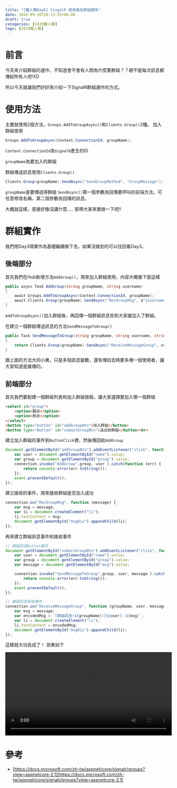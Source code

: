 ```yaml
---
title: "[鐵人賽Day6] SingalR 使用者及群組關係"
date: 2018-09-26T20:13:55+08:00
draft: true
categories: [2019鐵人賽]
tags: [2019鐵人賽]
---
```

# 前言
今天來介紹群組的運作，不知道會不會有人問為什麼要群組？？總不能每次訊息都傳給所有人吧!XD

所以今天就讓我們好好來介紹一下SignalR群組運作的方式。

# 使用方法
主要就使用2個方法，`Groups.AddToGroupAsync()`和`Clients.Group()`2種。
加入群組使用
``` cs
Groups.AddToGroupAsync(Context.ConnectionId, groupName);
```
`Context.ConnectionId`為`SignalR`產生的ID

`groupName`為要加入的群組

群組傳送訊息使用`Clients.Group()`
``` cs
Clients.Group(groupName).SendAsync("SendGroupMethod", "GroupMessage");
```
`groupName`是要傳送得群組
`SendAsync()`第一個參數為回傳要呼叫的前端方法，可任意修改名稱，第二個參數為回傳的訊息。

大概就這樣，感覺好像沒講什麼.....
那帶大家來實做一下吧!!

# 群組實作
我們用Day3得實作為基礎繼續做下去，如果沒做到的可以往回看Day3。

## 後端部分
首先我們在Hub新增方法`AddGroup()`，用來加入群組使用，內容大概像下面這樣

``` cs
public async Task AddGroup(string groupName, string username)
{
    await Groups.AddToGroupAsync(Context.ConnectionId, groupName);
    await Clients.Group(groupName).SendAsync("RecGroupMsg", $"{username} 已加入 群組：{groupName}。");
}
```
`AddToGroupAsync()`加入群組後，再回傳一個群組訊息告知大家誰加入了群組。

在建立一個群組傳送訊息的方法`SendMessageToGroup()`

``` cs
public Task SendMessageToGroup(string groupName, string username, string message)
{
    return Clients.Group(groupName).SendAsync("ReceiveMessageGroup", username, message);
}
```
跟上面的方法大同小異，只是多個訊息變數，還有傳回去時要多傳一個使用者，讓大家知道是誰傳的。

## 前端部分
首先我們要創建一個群組列表和加入群組按鈕，讓大家選擇要加入哪一個群組
``` html
<select id="group">
    <option>貓派</option>
    <option>狗派</option>
</select>
<button type="button" id="addGroupBtn">加入群組</button>
<button type="Button" id="submitGroupBtn">送出給群組</button><br>

```
建立加入群組的事件到`ButtonClick`裡，然後傳回給`AddGroup`
``` js
document.getElementById("addGroupBtn").addEventListener("click", function (event) {
    var user = document.getElementById("name").value;
    var group = document.getElementById("group").value;
    connection.invoke("AddGroup",group, user ).catch(function (err) {
        return console.error(err.toString());
    });
    event.preventDefault();
});
```
建立接收的事件，用來接收群組是否加入成功
``` js
connection.on("RecGroupMsg", function (message) {
    var msg = message;
    var li = document.createElement("li");
    li.textContent = msg;
    document.getElementById("msgDiv").appendChild(li);
});
```
再來建立群組訊息事件和接收事件
``` js
// 群組訊息Button事件
document.getElementById("submitGroupBtn").addEventListener("click", function (e) {
    var user = document.getElementById("name").value;
    var group = document.getElementById("group").value;
    var message = document.getElementById("msg").value;

    connection.invoke("SendMessageToGroup",group, user, message ).catch(function (err) {
        return console.error(err.toString());
    });
    event.preventDefault();
});

// 群組訊息接收事件
connection.on("ReceiveMessageGroup", function (groupName, user, message) {
    var msg = message;
    var encodedMsg = `[群組訊息(${groupName})]${user}：${msg}`;
    var li = document.createElement("li");
    li.textContent = encodedMsg;
    document.getElementById("msgDiv").appendChild(li);
});

```

這樣就大功告成了！
效果如下

<video width="528" controls>
    <source src="signalRGroup.mp4" type="video/mp4">
</video>

# 參考
- [https://docs.microsoft.com/zh-tw/aspnet/core/signalr/groups?view=aspnetcore-2.1](https://docs.microsoft.com/zh-tw/aspnet/core/signalr/groups?view=aspnetcore-2.1)
